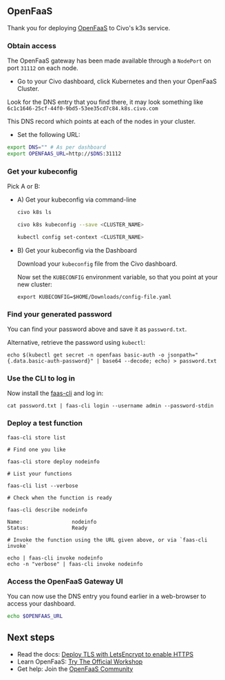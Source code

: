 ## OpenFaaS

Thank you for deploying [OpenFaaS](https://github.com/openfaas/faas) to Civo's k3s service.

### Obtain access

The OpenFaaS gateway has been made available through a `NodePort` on port `31112` on each node.

* Go to your Civo dashboard, click Kubernetes and then your OpenFaaS Cluster.

Look for the DNS entry that you find there, it may look something like `6c1c1646-25cf-44f0-9bd5-53ee35cd7c84.k8s.civo.com`

This DNS record which points at each of the nodes in your cluster.

* Set the following URL:

```sh
export DNS="" # As per dashboard
export OPENFAAS_URL=http://$DNS:31112
```

### Get your kubeconfig

Pick A or B:

* A) Get your kubeconfig via command-line

    ```sh
    civo k8s ls

    civo k8s kubeconfig --save <CLUSTER_NAME>

    kubectl config set-context <CLUSTER_NAME>
    ```

* B) Get your kubeconfig via the Dashboard

    Download your `kubeconfig` file from the Civo dashboard.

    Now set the `KUBECONFIG` environment variable, so that you point at your new cluster:

    ```
    export KUBECONFIG=$HOME/Downloads/config-file.yaml
    ```

### Find your generated password

You can find your password above and save it as `password.txt`.

Alternative, retrieve the password using `kubectl`:

```
echo $(kubectl get secret -n openfaas basic-auth -o jsonpath="{.data.basic-auth-password}" | base64 --decode; echo) > password.txt
```

### Use the CLI to log in

Now install the [faas-cli](https://github.com/openfaas/faas-cli) and log in:

```
cat password.txt | faas-cli login --username admin --password-stdin
```

### Deploy a test function

```
faas-cli store list

# Find one you like

faas-cli store deploy nodeinfo

# List your functions

faas-cli list --verbose

# Check when the function is ready

faas-cli describe nodeinfo

Name:                nodeinfo
Status:              Ready

# Invoke the function using the URL given above, or via `faas-cli invoke`

echo | faas-cli invoke nodeinfo
echo -n "verbose" | faas-cli invoke nodeinfo
```

### Access the OpenFaaS Gateway UI

You can now use the DNS entry you found earlier in a web-browser to access your dashboard.

```sh
echo $OPENFAAS_URL
```

## Next steps

* Read the docs: [Deploy TLS with LetsEncrypt to enable HTTPS](https://docs.openfaas.com/reference/tls-openfaas/)
* Learn OpenFaaS: [Try The Official Workshop](https://github.com/openfaas/workshop)
* Get help: Join the [OpenFaaS Community](https://docs.openfaas.com/community/)
